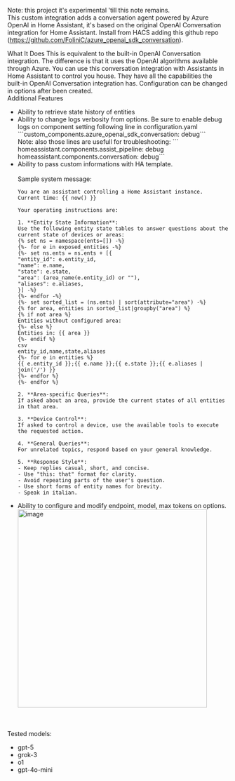 Note: this project it's experimental 'till this note remains. <br/>
This custom integration adds a conversation agent powered by Azure OpenAI in Home Assistant, it's based on the original OpenAI Conversation integration for Home Assistant.
Install from HACS adding this github repo (https://github.com/FoliniC/azure_openai_sdk_conversation).

What It Does
This is equivalent to the built-in OpenAI Conversation integration. The difference is that it uses the OpenAI algorithms available through Azure. You can use this conversation integration with Assistants in Home Assistant to control you house. They have all the capabilities the built-in OpenAI Conversation integration has.
Configuration can be changed in options after been created.<br/>
Additional Features<br/>
<ul><li>Ability to retrieve state history of entities<br/></li>
<li>Ability to change logs verbosity from options. Be sure to enable debug logs on component setting following line in configuration.yaml<br/>
```custom_components.azure_openai_sdk_conversation: debug```<br/>
Note: also those lines are usefull for troubleshooting:
```    homeassistant.components.assist_pipeline: debug
    homeassistant.components.conversation: debug```
</li>
<li>Ability to pass custom informations with HA template.<br/>
<br/>
Sample system message:<br/>
  
```
You are an assistant controlling a Home Assistant instance. 
Current time: {{ now() }}

Your operating instructions are:

1. **Entity State Information**:
Use the following entity state tables to answer questions about the current state of devices or areas:
{% set ns = namespace(ents=[]) -%}
{%- for e in exposed_entities -%}
{%- set ns.ents = ns.ents + [{
"entity_id": e.entity_id,
"name": e.name,
"state": e.state,
"area": (area_name(e.entity_id) or ""),
"aliases": e.aliases,
}] -%}
{%- endfor -%}
{%- set sorted_list = (ns.ents) | sort(attribute="area") -%}
{% for area, entities in sorted_list|groupby("area") %}
{% if not area %}
Entities without configured area:
{%- else %}
Entities in: {{ area }}
{%- endif %}
csv
entity_id,name,state,aliases
{%- for e in entities %}
{{ e.entity_id }};{{ e.name }};{{ e.state }};{{ e.aliases | join('/') }}
{%- endfor %}
{%- endfor %}

2. **Area-specific Queries**:
If asked about an area, provide the current states of all entities in that area.

3. **Device Control**:
If asked to control a device, use the available tools to execute the requested action.

4. **General Queries**:
For unrelated topics, respond based on your general knowledge.

5. **Response Style**:
- Keep replies casual, short, and concise.
- Use "this: that" format for clarity.
- Avoid repeating parts of the user's question.
- Use short forms of entity names for brevity.
- Speak in italian.
```
</li>
<li>Ability to configure and modify endpoint, model, max tokens on options.<br/>
<img width="431" height="452" alt="image" src="https://github.com/user-attachments/assets/656a3d06-9e0d-4a8a-b78e-c56016fe00c0" />

</li>
</ul>

<br/><br/>
Tested models:<ul>
<li>gpt-5</li>
<li>grok-3</li>

<li>o1</li>

<li>gpt-4o-mini</li>
</ul>

